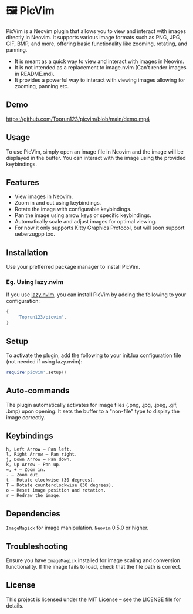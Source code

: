 # 🖼️ PicVim

PicVim is a Neovim plugin that allows you to view and interact with images directly in Neovim. It supports various image formats such as PNG, JPG, GIF, BMP, and more, offering basic functionality like zooming, rotating, and panning.

- It is meant as a quick way to view and interact with images in Neovim.
- It is not intended as a replacement to image.nvim (Can't render images in README.md).
- It provides a powerful way to interact with viewing images allowing for zooming, panning etc.

## Demo


https://github.com/Toprun123/picvim/blob/main/demo.mp4


## Usage

To use PicVim, simply open an image file in Neovim and the image will be displayed in the buffer. You can interact with the image using the provided keybindings.

## Features

- View images in Neovim.
- Zoom in and out using keybindings.
- Rotate the image with configurable keybindings.
- Pan the image using arrow keys or specific keybindings.
- Automatically scale and adjust images for optimal viewing.
- For now it only supports Kitty Graphics Protocol, but will soon support ueberzugpp too.

## Installation

Use your prefferred package manager to install PicVim.

### Eg. Using lazy.nvim

If you use [lazy.nvim](https://github.com/folke/lazy.nvim), you can install PicVim by adding the following to your configuration:

```lua
{
    'Toprun123/picvim',
}
```

## Setup

To activate the plugin, add the following to your init.lua configuration file (not needed if using lazy.nvim):

```lua
require'picvim'.setup()
```

## Auto-commands

The plugin automatically activates for image files (.png, .jpg, .jpeg, .gif, .bmp) upon opening. It sets the buffer to a "non-file" type to display the image correctly.

## Keybindings

    h, Left Arrow – Pan left.
    l, Right Arrow – Pan right.
    j, Down Arrow – Pan down.
    k, Up Arrow – Pan up.
    =, + – Zoom in.
    - – Zoom out.
    t – Rotate clockwise (30 degrees).
    T – Rotate counterclockwise (30 degrees).
    o – Reset image position and rotation.
    r – Redraw the image.

## Dependencies

`ImageMagick` for image manipulation.
`Neovim` 0.5.0 or higher.

## Troubleshooting

Ensure you have `ImageMagick` installed for image scaling and conversion functionality.
If the image fails to load, check that the file path is correct.

## License

This project is licensed under the MIT License – see the LICENSE file for details.
